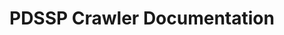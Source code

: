 # PDSSP Crawler Documentation

```{attention} PDSSP Crawler is in development. 
```

```{tableofcontents}
```